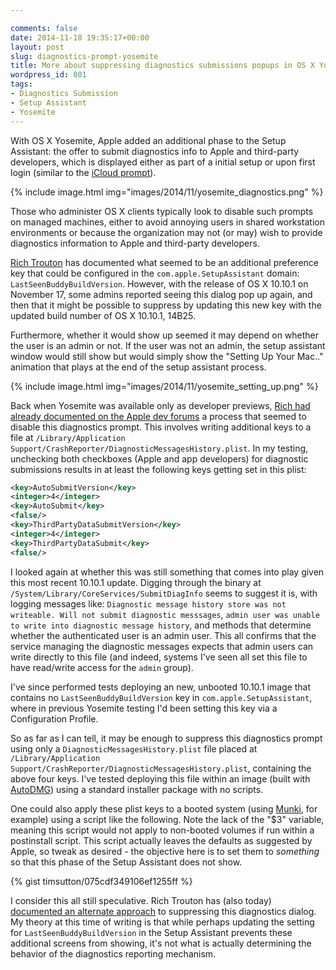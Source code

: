 ```yaml
---

comments: false
date: 2014-11-18 19:35:17+00:00
layout: post
slug: diagnostics-prompt-yosemite
title: More about suppressing diagnostics submissions popups in OS X Yosemite
wordpress_id: 801
tags:
- Diagnostics Submission
- Setup Assistant
- Yosemite
---
```


With OS X Yosemite, Apple added an additional phase to the Setup Assistant: the offer to submit diagnostics info to Apple and third-party developers, which is displayed either as part of a initial setup or upon first login (similar to the [iCloud prompt](http://managingosx.wordpress.com/2012/07/26/mountain-lion-suppress-apple-id-icloud-prompt)).

{% include image.html
	img="images/2014/11/yosemite_diagnostics.png"
%}

Those who administer OS X clients typically look to disable such prompts on managed machines, either to avoid annoying users in shared workstation environments or because the organization may not (or may) wish to provide diagnostics information to Apple and third-party developers.

[Rich Trouton](http://derflounder.wordpress.com/2014/10/16/disabling-the-icloud-and-diagnostics-pop-up-windows-in-yosemite) has documented what seemed to be an additional preference key that could be configured in the `com.apple.SetupAssistant` domain: `LastSeenBuddyBuildVersion`. However, with the release of OS X 10.10.1 on November 17, some admins reported seeing this dialog pop up again, and then that it might be possible to suppress by updating this new key with the updated build number of OS X 10.10.1, 14B25.

Furthermore, whether it would show up seemed it may depend on whether the user is an admin or not. If the user was not an admin, the setup assistant window would still show but would simply show the "Setting Up Your Mac.." animation that plays at the end of the setup assistant process.

{% include image.html
	img="images/2014/11/yosemite_setting_up.png"
%}

Back when Yosemite was available only as developer previews, [Rich had already documented on the Apple dev forums](https://devforums.apple.com/message/1049838) a process that seemed to disable this diagnostics prompt. This involves writing additional keys to a file at `/Library/Application Support/CrashReporter/DiagnosticMessagesHistory.plist`. In my testing, unchecking both checkboxes (Apple and app developers) for diagnostic submissions results in at least the following keys getting set in this plist:

```xml
<key>AutoSubmitVersion</key>
<integer>4</integer>
<key>AutoSubmit</key>
<false/>
<key>ThirdPartyDataSubmitVersion</key>
<integer>4</integer>
<key>ThirdPartyDataSubmit</key>
<false/>
```

I looked again at whether this was still something that comes into play given this most recent 10.10.1 update. Digging through the binary at `/System/Library/CoreServices/SubmitDiagInfo` seems to suggest it is, with logging messages like: `Diagnostic message history store was not writeable. Will not submit diagnostic messsages`,  `admin user was unable to write into diagnostic message history`, and methods that determine whether the authenticated user is an admin user. This all confirms that the service managing the diagnostic messages expects that admin users can write directly to this file (and indeed, systems I've seen all set this file to have read/write access for the `admin` group).

I've since performed tests deploying an new, unbooted 10.10.1 image that contains no `LastSeenBuddyBuildVersion` key in `com.apple.SetupAssistant`, where in previous Yosemite testing I'd been setting this key via a Configuration Profile.

So as far as I can tell, it may be enough to suppress this diagnostics prompt using only a `DiagnosticMessagesHistory.plist` file placed at `/Library/Application Support/CrashReporter/DiagnosticMessagesHistory.plist`, containing the above four keys. I've tested deploying this file within an image (built with [AutoDMG](https://github.com/MagerValp/AutoDMG)) using a standard installer package with no scripts.

One could also apply these plist keys to a booted system (using [Munki](https://github.com/munki/munki), for example) using a script like the following. Note the lack of the "$3" variable, meaning this script would not apply to non-booted volumes if run within a postinstall script. This script actually leaves the defaults as suggested by Apple, so tweak as desired - the objective here is to set them to _something_ so that this phase of the Setup Assistant does not show.

{% gist timsutton/075cdf349106ef1255ff %}

I consider this all still speculative. Rich Trouton has (also today) [documented an alternate approach](http://derflounder.wordpress.com/2014/11/18/automatically-suppressing-the-icloud-and-diagnostics-pop-up-windows-with-casper) to suppressing this diagnostics dialog. My theory at this time of writing is that while perhaps updating the setting for `LastSeenBuddyBuildVersion` in the Setup Assistant prevents these additional screens from showing, it's not what is actually determining the behavior of the diagnostics reporting mechanism.
